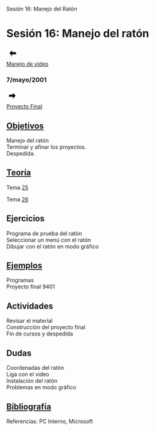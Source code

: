  Sesión 16: Manejo del Ratón

Sesión 16: Manejo del ratón
===========================

[![Sesión Anterior](../../images/anterior.gif)  
Manejo de video](sv15.htm)

### 7/mayo/2001

[![Sesión Siguiente](../../images/sigue.gif)  
Proyecto Final](../Sesiones/sv17.htm)

[Objetivos](../Objetivos/obj16.htm)
-----------------------------------

Manejo del ratón  
Terminar y afinar los proyectos.  
Despedida.

[Teoría](../Temas/clase25.htm#teoria)
-------------------------------------

Tema [25](../Temas/clase25.htm)

Tema [26](../Temas/clase26.htm)

Ejercicios
----------

Programa de prueba del ratón  
Seleccionar un menú con el ratón  
Dibujar con el ratón en modo gráfico

[Ejemplos](../Ejemplos/ejem16.htm)
----------------------------------

Programas  
Proyecto final 9401

Actividades
-----------

Revisar el material  
Construcción del proyecto final  
Fin de cursos y despedida

Dudas
-----

Coordenadas del ratón  
Liga con el video  
Instalación del ratón  
Problemas en modo gráfico

[Bibliografía](../Temas/clase25.htm#biblio)
-------------------------------------------

Referencias: PC Interno, Microsoft